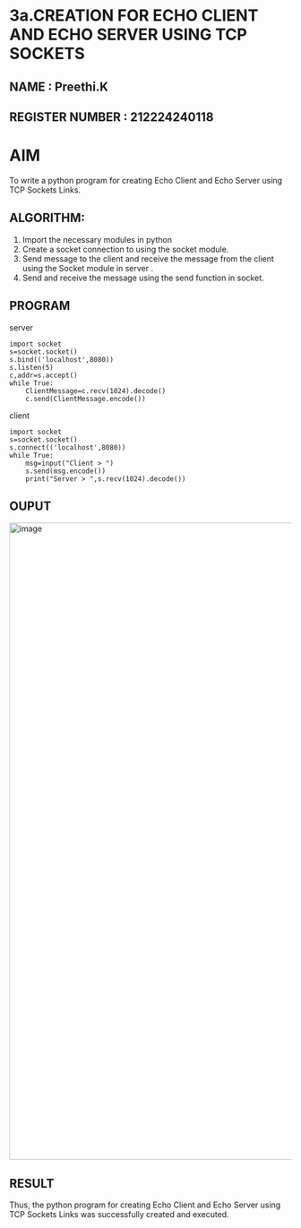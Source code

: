 # 3a.CREATION FOR ECHO CLIENT AND ECHO SERVER USING TCP SOCKETS
## NAME : Preethi.K
## REGISTER NUMBER : 212224240118
# AIM
To write a python program for creating Echo Client and Echo Server using TCP
Sockets Links.
## ALGORITHM:
1. Import the necessary modules in python
2. Create a socket connection to using the socket module.
3. Send message to the client and receive the message from the client using the Socket module in
 server .
4. Send and receive the message using the send function in socket.
## PROGRAM
server
```
import socket
s=socket.socket()
s.bind(('localhost',8080))
s.listen(5)
c,addr=s.accept()
while True:
    ClientMessage=c.recv(1024).decode()
    c.send(ClientMessage.encode())
```
client
```
import socket
s=socket.socket()
s.connect(('localhost',8080))
while True:
    msg=input("Client > ")
    s.send(msg.encode())
    print("Server > ",s.recv(1024).decode())
```

## OUPUT
<img width="1919" height="1138" alt="image" src="https://github.com/user-attachments/assets/9426bc66-76c7-43a0-a95b-cd0dce81909d" />

## RESULT
Thus, the python program for creating Echo Client and Echo Server using TCP Sockets Links 
was successfully created and executed.
